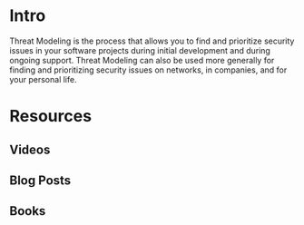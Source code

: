 Intro
===============

Threat Modeling is the process that allows you to find and prioritize security issues in your software projects during initial development and during ongoing support. Threat Modeling can also be used more generally for finding and prioritizing security issues on networks, in companies, and for your personal life.

Resources
===============

Videos
---------------

Blog Posts
---------------

Books
---------------